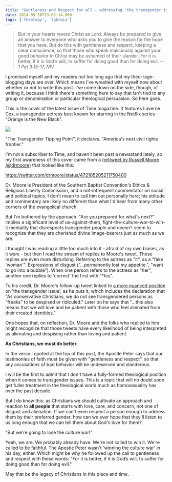 ```yaml
---
title: "Gentleness and Respect for all - addressing 'the transgender issue'"
date: 2014-05-30T13:03:14.000
tags: ['theology', 'lgbtqia']
---
```


> But in your hearts revere Christ as Lord. Always be prepared to give an answer to everyone who asks you to give the reason for the hope that you have. But do this with gentleness and respect, keeping a clear conscience, so that those who speak maliciously against your good behavior in Christ may be ashamed of their slander. For it is better, if it is God’s will, to suffer for doing good than for doing evil. _\-- 1 Pet 3:15-17, NIV_

I promised myself and my readers not too long ago that my theo-rage-blogging days are over. Which means I've wrestled with myself now about whether or not to write this post. I've come down on the side, though, of writing it, because I think there's something here to say that isn't tied to any group or denomination or particular theological persuasion. So here goes.

This is the cover of the latest issue of Time magazine. It features Laverne Cox, a transgender actress best known for starring in the Netflix series "Orange is the New Black".

![](https://pbs.twimg.com/media/BozIvhRCMAA7Tp4.jpg)

"The Transgender Tipping Point", it declares. "America's next civil rights frontier."

I'm not a subscriber to Time, and haven't been past a newsstand lately, so my first awareness of this cover came from a [(re)tweet by Russell Moore (@drmoore)](https://twitter.com/drmoore/status/472105205211750400) that looked like this:

https://twitter.com/drmoore/status/472105205211750400

Dr. Moore is President of the Southern Baptist Convention's Ethics & Religious Liberty Commission, and a not-infrequent commentator on social and political topics. I don't mean to call him out personally here; his attitude and commentary are likely no different than what I'd hear from many other corners of the evangelical church.

But I'm bothered by the approach. "Are you prepared for what's next?" implies a significant level of us-against-them, fight-the-culture-war-to-win-it mentality that disrespects transgender people and doesn't seem to recognize that they are cherished divine image-bearers just as much as we are.

I thought I was reading a little too much into it - afraid of my own biases, as it were - but then I read the stream of replies to Moore's tweet. Those replies are even more disturbing. Referring to the actress as "it", as a "fake 'woman'". Expressions of disgust ("...permanently lost my appetite.", "want to go into a bubble"). When one person refers to the actress as "her", another one replies to 'correct' the first with "\*his".

To his credit, Dr. Moore's follow-up tweet linked to [a more nuanced position](http://www.faithstreet.com/onfaith/2013/08/15/conservative-christianity-and-the-transgender-question/10610) on 'the transgender issue', as he puts it, which includes the declaration that "As conservative Christians, we do not see transgendered persons as “freaks” to be despised or ridiculed." Later on he says that "...this also means that we will love and be patient with those who feel alienated from their created identities."

One hopes that, on reflection, Dr. Moore and the folks who replied to him might recognize that those tweets have every likelihood of being interpreted as alienating and despising rather than loving and patient.

**As Christians, we must do better.**

In the verse I quoted at the top of this post, the Apostle Peter says that our testimonies of faith must be given with "gentleness and respect", so that any accusations of bad behavior will be undeserved and slanderous.

I will be the first to admit that I don't have a fully-formed theological position when it comes to transgender issues. This is a topic that will no doubt soon get fuller treatment in the theological world much as homosexuality has over the past decade.

But I do know this: as Christians we should cultivate an approach and reaction to **all people** that starts with love, care, and concern, not one of disgust and alienation. If we can't even respect a person enough to address them by their preferred gender, how can we ever hope that they'll listen to us long enough that we can tell them about God's love for them?

"But we're going to lose the culture war!"

Yeah, we are. We probably already have. We're not called to win it. We're called to be faithful. The Apostle Peter wasn't 'winning the culture war' in his day, either. Which might be why he followed up the call to gentleness and respect with these words: "For it is better, if it is God’s will, to suffer for doing good than for doing evil."

May that be the legacy of Christians in this place and time.
